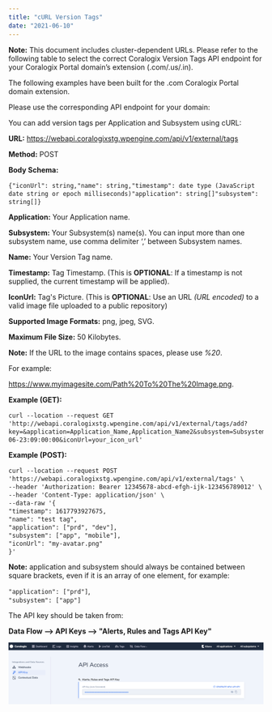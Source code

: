 ```yaml
---
title: "cURL Version Tags"
date: "2021-06-10"
---
```


**Note:** This document includes cluster-dependent URLs. Please refer to the following table to select the correct Coralogix Version Tags API endpoint for your Coralogix Portal domain’s extension (.com/.us/.in).  
  
The following examples have been built for the .com Coralogix Portal domain extension.  
  
Please use the corresponding API endpoint for your domain:

You can add version tags per Application and Subsystem using cURL:

**URL:** https://webapi.coralogixstg.wpengine.com/api/v1/external/tags

**Method:** POST

**Body Schema:**

```
{"iconUrl": string,"name": string,"timestamp": date type (JavaScript date string or epoch milliseconds)"application": string[]"subsystem": string[]}
```

**Application:** Your Application name.

**Subsystem:** Your Subsystem(s) name(s). You can input more than one subsystem name, use comma delimiter ‘,’ between Subsystem names.

**Name:** Your Version Tag name.

**Timestamp:** Tag Timestamp. (This is **OPTIONAL**: If a timestamp is not supplied, the current timestamp will be applied).

**IconUrl:** Tag's Picture. (This is **OPTIONAL**: Use an URL _(URL encoded)_ to a valid image file uploaded to a public repository)  
  
**Supported Image Formats:** png, jpeg, SVG.  
  
**Maximum File Size:** 50 Kilobytes.  
  
**Note:** If the URL to the image contains spaces, please use _%20_.  
  
For example:

https://www.myimagesite.com/Path%20To%20The%20Image.png.

**Example (GET):**

```
curl --location --request GET 'http://webapi.coralogixstg.wpengine.com/api/v1/external/tags/add?key=&application=Application_Name,Application_Name2&subsystem=Subsystem1,Subsystem2,Subsystem3&name=MyFirstTag&timestamp=2020-06-23:09:00:00&iconUrl=your_icon_url'
```

**Example (POST):**

```
curl --location --request POST 'https://webapi.coralogixstg.wpengine.com/api/v1/external/tags' \
--header 'Authorization: Bearer 12345678-abcd-efgh-ijk-123456789012' \
--header 'Content-Type: application/json' \
--data-raw '{
"timestamp": 1617793927675,
"name": "test tag",
"application": ["prd", "dev"],
"subsystem": ["app", "mobile"],
"iconUrl": "my-avatar.png"
}'
```

**Note:** application and subsystem should always be contained between square brackets, even if it is an array of one element, for example:  
  
`"application": ["prd"]`,  
`"subsystem": ["app"]`  
  
  
The API key should be taken from:  
  
**Data Flow --> API Keys --> "Alerts, Rules and Tags API Key"**

![Coralogix Alerts API key](images/Screenshot-2021-11-17-at-19.51.19.png)
